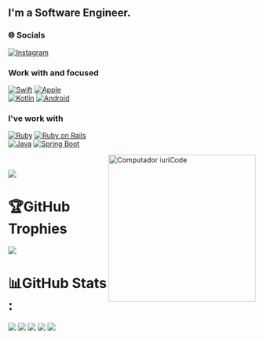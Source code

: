## I'm a Software Engineer.

### 🌐 Socials
[![Instagram](https://img.shields.io/badge/Instagram-andre.borba_-purple?style=for-the-badge&logo=instagram)](https://instagram.com/andre.borba_)

### Work with and focused
[![Swift](https://img.shields.io/badge/Swift-%23f05138?style=for-the-badge&logo=swift&logoColor=white)](https://developer.apple.com/swift/)
[![Apple](https://img.shields.io/badge/Apple-%23000000?style=for-the-badge&logo=apple&logoColor=white)](https://www.apple.com/)
<br>
[![Kotlin](https://img.shields.io/badge/Kotlin-%237F39B1?style=for-the-badge&logo=kotlin&logoColor=white)](https://kotlinlang.org/)
[![Android](https://img.shields.io/badge/Android-%233DDC84?style=for-the-badge&logo=android&logoColor=white)](https://developer.android.com/)


### I've work with
[![Ruby](https://img.shields.io/badge/Ruby-CC342D?style=for-the-badge&logo=ruby&logoColor=white)](https://www.ruby-lang.org/en/)
[![Ruby on Rails](https://img.shields.io/badge/Ruby%20on%20Rails-%23CC0000?style=for-the-badge&logo=ruby-on-rails&logoColor=white)](https://rubyonrails.org/) <br>
[![Java](https://img.shields.io/badge/Java-%23FF5733?style=for-the-badge&logo=java&logoColor=white)](https://www.oracle.com/java/)
[![Spring Boot](https://img.shields.io/badge/Spring%20Boot-%236DB33F?style=for-the-badge&logo=spring&logoColor=white)](https://spring.io/projects/spring-boot/)

<img src="https://raw.githubusercontent.com/MicaelliMedeiros/micaellimedeiros/master/image/computer-illustration.png" min-width="300px" max-width="300px" width="300px" align="right" alt="Computador iuriCode">
<br>

[![](https://visitcount.itsvg.in/api?id=AF2B&icon=3&color=1)](https://visitcount.itsvg.in)

# 🏆GitHub Trophies
![](https://github-profile-trophy.vercel.app/?username=AF2B&theme=github&no-frame=false&no-bg=false&margin-w=4)

# 📊GitHub Stats :
![](http://github-profile-summary-cards.vercel.app/api/cards/profile-details?username=af2b&theme=github)
![](http://github-profile-summary-cards.vercel.app/api/cards/repos-per-language?username=af2b&theme=github)
![](http://github-profile-summary-cards.vercel.app/api/cards/most-commit-language?username=af2b&theme=github)
![](http://github-profile-summary-cards.vercel.app/api/cards/stats?username=af2b&theme=github)
![](http://github-profile-summary-cards.vercel.app/api/cards/productive-time?username=af2b&theme=github&utcOffset=8)
